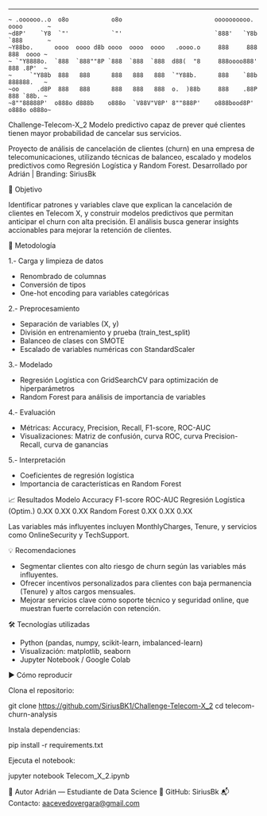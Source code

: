 ---

~~~~~~~~~~~~~~~~~~~~~~~~~~~~~~~~~~~~~~~~~~~~~~~~~~~~~~~~~~~~~~~~~~~~~~~~~~~~~~~~~~~
~ .oooooo..o  o8o            o8o                          oooooooooo.  oooo       ~
~d8P'    `Y8  `"'            `"'                          `888'   `Y8b `888       ~
~Y88bo.      oooo  oooo d8b oooo  oooo  oooo   .oooo.o     888     888  888  oooo ~
~ `"Y8888o.  `888  `888""8P `888  `888  `888  d88(  "8     888oooo888'  888 .8P'  ~
~     `"Y88b  888   888      888   888   888  `"Y88b.      888    `88b  888888.   ~
~oo     .d8P  888   888      888   888   888  o.  )88b     888    .88P  888 `88b. ~
~8""88888P'  o888o d888b    o888o  `V88V"V8P' 8""888P'    o888bood8P'  o888o o888o~
~~~~~~~~~~~~~~~~~~~~~~~~~~~~~~~~~~~~~~~~~~~~~~~~~~~~~~~~~~~~~~~~~~~~~~~~~~~~~~~~~~~

Challenge-Telecom-X_2
Modelo predictivo capaz de prever qué clientes tienen mayor probabilidad de cancelar sus servicios.

Proyecto de análisis de cancelación de clientes (churn) en una empresa de telecomunicaciones, utilizando técnicas de balanceo, escalado y modelos predictivos como Regresión Logística y Random Forest.
Desarrollado por Adrián | Branding: SiriusBk

🎯 Objetivo

Identificar patrones y variables clave que explican la cancelación de clientes en Telecom X, y construir modelos predictivos que permitan anticipar el churn con alta precisión. El análisis busca generar insights accionables para mejorar la retención de clientes.

🔎 Metodología

1.- Carga y limpieza de datos

* Renombrado de columnas
* Conversión de tipos
* One-hot encoding para variables categóricas

2.- Preprocesamiento

* Separación de variables (X, y)
* División en entrenamiento y prueba (train_test_split)
* Balanceo de clases con SMOTE
* Escalado de variables numéricas con StandardScaler

3.- Modelado

* Regresión Logística con GridSearchCV para optimización de hiperparámetros
* Random Forest para análisis de importancia de variables

4.- Evaluación

* Métricas: Accuracy, Precision, Recall, F1-score, ROC-AUC
* Visualizaciones: Matriz de confusión, curva ROC, curva Precision-Recall, curva de ganancias

5.- Interpretación

* Coeficientes de regresión logística
* Importancia de características en Random Forest

📈 Resultados
Modelo	Accuracy	F1-score	ROC-AUC
Regresión Logística (Optim.)	0.XX	0.XX	0.XX
Random Forest	0.XX	0.XX	0.XX

Las variables más influyentes incluyen MonthlyCharges, Tenure, y servicios como OnlineSecurity y TechSupport.

💡 Recomendaciones

* Segmentar clientes con alto riesgo de churn según las variables más influyentes.
* Ofrecer incentivos personalizados para clientes con baja permanencia (Tenure) y altos cargos mensuales.
* Mejorar servicios clave como soporte técnico y seguridad online, que muestran fuerte correlación con retención.

🛠️ Tecnologías utilizadas

* Python (pandas, numpy, scikit-learn, imbalanced-learn)
* Visualización: matplotlib, seaborn
* Jupyter Notebook / Google Colab

▶️ Cómo reproducir

Clona el repositorio:

git clone https://github.com/SiriusBK1/Challenge-Telecom-X_2
cd telecom-churn-analysis

Instala dependencias:

pip install -r requirements.txt

Ejecuta el notebook:

jupyter notebook Telecom_X_2.ipynb


👤 Autor
Adrián — Estudiante de Data Science
🔗 GitHub: SiriusBk
📬 Contacto: aacevedovergara@gmail.com
